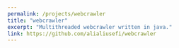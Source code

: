 ```yaml
---
permalink: /projects/webcrawler
title: "webcrawler"
excerpt: "Multithreaded webcrawler written in java."
link: https://github.com/alialiusefi/webcrawler
---
```


